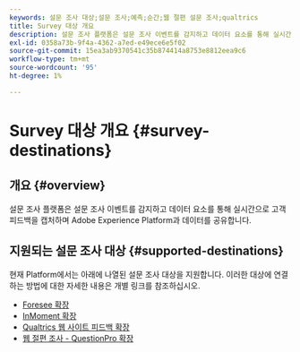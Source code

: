 ```yaml
---
keywords: 설문 조사 대상;설문 조사;예측;순간;웹 절편 설문 조사;qualtrics
title: Survey 대상 개요
description: 설문 조사 플랫폼은 설문 조사 이벤트를 감지하고 데이터 요소를 통해 실시간으로 고객 피드백을 캡처하며 Adobe Experience Platform과 데이터를 공유합니다.
exl-id: 0358a73b-9f4a-4362-a7ed-e49ece6e5f02
source-git-commit: 15ea3ab9370541c35b874414a8753e8812eea9c6
workflow-type: tm+mt
source-wordcount: '95'
ht-degree: 1%

---
```


# Survey 대상 개요 {#survey-destinations}

## 개요 {#overview}

설문 조사 플랫폼은 설문 조사 이벤트를 감지하고 데이터 요소를 통해 실시간으로 고객 피드백을 캡처하며 Adobe Experience Platform과 데이터를 공유합니다.

## 지원되는 설문 조사 대상 {#supported-destinations}

현재 Platform에서는 아래에 나열된 설문 조사 대상을 지원합니다. 이러한 대상에 연결하는 방법에 대한 자세한 내용은 개별 링크를 참조하십시오.

* [Foresee 확장](./foresee.md)
* [InMoment 확장](./inmoment.md)
* [Qualtrics 웹 사이트 피드백 확장](./qualtrics.md)
* [웹 절편 조사 - QuestionPro 확장](./web-intercept-surveys.md)
